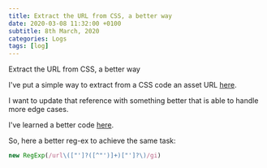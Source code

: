 ```yaml
---
title: Extract the URL from CSS, a better way
date: 2020-03-08 11:32:00 +0100
subtitle: 8th March, 2020
categories: Logs
tags: [log]
---
```


Extract the URL from CSS, a better way

I've put a simple way to extract from a CSS code an asset URL [here](/blog/log/how-to-extract-the-url-from-the-css-background-image-property-with-regex).

I want to update that reference with something better that is able to handle more edge cases.

I've learned a better code [here](https://github.com/bubkoo/html-to-image/commit/8755c31a40fe4854d9856a22fdf261a92f65a64e).

So, here a better reg-ex to achieve the same task:

```javascript
new RegExp(/url\(["']?([^"')]+)["']?\)/gi)
```


